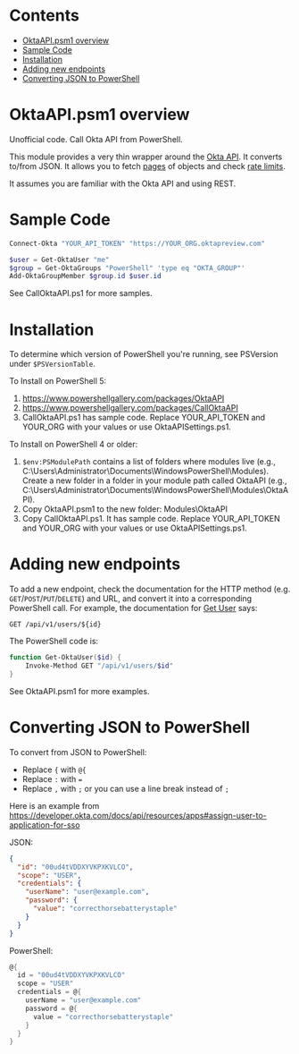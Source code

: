 # Contents
- [OktaAPI.psm1 overview](#oktaapipsm1-overview)
- [Sample Code](#sample-code)
- [Installation](#installation)
- [Adding new endpoints](#adding-new-endpoints)
- [Converting JSON to PowerShell](#converting-json-to-powershell)

# OktaAPI.psm1 overview
Unofficial code. Call Okta API from PowerShell.

This module provides a very thin wrapper around the [Okta API](https://developer.okta.com/documentation/). It converts to/from JSON. It allows you to fetch [pages](https://developer.okta.com/docs/api/getting_started/design_principles#pagination) of objects and check [rate limits](https://developer.okta.com/docs/api/getting_started/rate-limits).

It assumes you are familiar with the Okta API and using REST.

# Sample Code
```powershell
Connect-Okta "YOUR_API_TOKEN" "https://YOUR_ORG.oktapreview.com"

$user = Get-OktaUser "me"
$group = Get-OktaGroups "PowerShell" 'type eq "OKTA_GROUP"'
Add-OktaGroupMember $group.id $user.id
```

See CallOktaAPI.ps1 for more samples.

# Installation
To determine which version of PowerShell you're running, see PSVersion under `$PSVersionTable`.

To Install on PowerShell 5:

1. https://www.powershellgallery.com/packages/OktaAPI
2. https://www.powershellgallery.com/packages/CallOktaAPI
3. CallOktaAPI.ps1 has sample code. Replace YOUR_API_TOKEN and YOUR_ORG with your values or use OktaAPISettings.ps1.

To Install on PowerShell 4 or older:

1. `$env:PSModulePath` contains a list of folders where modules live (e.g., C:\Users\Administrator\Documents\WindowsPowerShell\Modules). 
Create a new folder in a folder in your module path called OktaAPI (e.g., C:\Users\Administrator\Documents\WindowsPowerShell\Modules\OktaAPI).
2. Copy OktaAPI.psm1 to the new folder: Modules\OktaAPI
3. Copy CallOktaAPI.ps1. It has sample code. Replace YOUR_API_TOKEN and YOUR_ORG with your values or use OktaAPISettings.ps1.

# Adding new endpoints

To add a new endpoint, check the documentation for the HTTP method (e.g. `GET`/`POST`/`PUT`/`DELETE`) and URL, and convert it into a corresponding PowerShell call. For example, the documentation for [Get User](https://developer.okta.com/docs/api/resources/users#get-user) says:
```
GET /api/v1/users/${id}
```

The PowerShell code is:
```powershell
function Get-OktaUser($id) {
    Invoke-Method GET "/api/v1/users/$id"
}
```

See OktaAPI.psm1 for more examples.

# Converting JSON to PowerShell

To convert from JSON to PowerShell:
* Replace `{` with `@{`
* Replace `:` with `=`
* Replace `,` with `;` or you can use a line break instead of `;`

Here is an example from https://developer.okta.com/docs/api/resources/apps#assign-user-to-application-for-sso

JSON:
```json
{
  "id": "00ud4tVDDXYVKPXKVLCO",
  "scope": "USER",
  "credentials": {
    "userName": "user@example.com",
    "password": {
      "value": "correcthorsebatterystaple"
    }
  }
}
```

PowerShell:
```powershell
@{
  id = "00ud4tVDDXYVKPXKVLCO"
  scope = "USER"
  credentials = @{
    userName = "user@example.com"
    password = @{
      value = "correcthorsebatterystaple"
    }
  }
}
```
